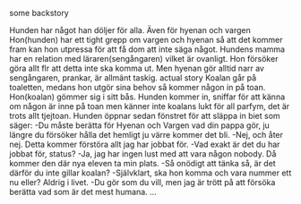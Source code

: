 some backstory

Hunden har något han döljer för alla.
Även för hyenan och vargen
Hon(hunden) har ett tight grepp om vargen och hyenan så att det kommer fram kan hon utpressa för att få dom att inte säga något.
Hundens mamma har en relation med läraren(sengångaren) vilket är ovanligt.
Hon försöker göra allt flr att detta inte ska komma ut.
Men hyenan gör alltid narr av sengångaren, prankar, är allmänt taskig.
actual story
Koalan går på toaletten, medans hon utgör sina behov så kommer någon in på toan.
Hon(koalan) gömmer sig i sitt bås.
Hunden kommer in, sniffar för att känna om någon är inne på toan men känner inte koalans lukt för all parfym, det är trots allt tjejtoan.
Hunden öppnar sedan fönstret för att släppa in biet som säger:
-Du måste berätta för Hyenan och Vargen vad din pappa gör, ju längre du försöker hålla det hemligt ju värre kommer det bli.
-Nej, och åter nej. Detta kommer förstöra allt jag har jobbat för.
-Vad exakt är det du har jobbat för, status?
-Ja, jag har ingen lust med att vara någon nobody. Då kommer den där nya eleven ta min plats.
-Så onödigt att tänka så, är det därför du inte gillar koalan?
-Självklart, ska hon komma och vara nummer ett nu eller? Aldrig i livet.
-Du gör som du vill, men jag är trött på att försöka berätta vad som är det mest humana.
...
